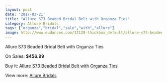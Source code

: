 ```yaml
---
layout: post
date: '2017-03-21'
title: "Allure S73 Beaded Bridal Belt with Organza Ties"
category: Allure Bridals
tags: ["organza","bridal","sale","with","allure"]
image: http://www.eudances.com/12128-thickbox_default/allure-s73-beaded-bridal-belt-with-organza-ties.jpg
---
```

Allure S73 Beaded Bridal Belt with Organza Ties

On Sales: **$456.99**
<a href="https://www.eudances.com/en/allure-bridals/3789-allure-s73-beaded-bridal-belt-with-organza-ties.html"><amp-img layout="responsive" width="600" height="600" src="//www.eudances.com/12128-thickbox_default/allure-s73-beaded-bridal-belt-with-organza-ties.jpg" alt="Allure S73 Beaded Bridal Belt with Organza Ties 0" /></a>

Buy it: [Allure S73 Beaded Bridal Belt with Organza Ties](https://www.eudances.com/en/allure-bridals/3789-allure-s73-beaded-bridal-belt-with-organza-ties.html "Allure S73 Beaded Bridal Belt with Organza Ties")

View more: [Allure Bridals](https://www.eudances.com/en/2-allure-bridals "Allure Bridals")